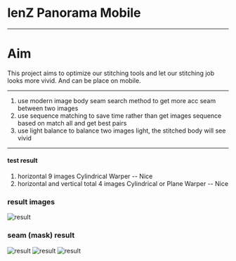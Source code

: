 # lenZ Panorama Mobile 

---
# Aim
This project aims to optimize our stitching tools and let our stitching job looks more vivid. And can be place on mobile. 
 
---
1. use modern image body seam search method to get more acc seam between two images
2. use sequence matching to save time rather than get images sequence based on match all and get best pairs
3. use light balance to balance two images light, the stitched body will see vivid

---
#### test result
1. horizontal 9 images Cylindrical Warper -- Nice
2. horizontal and vertical total 4 images Cylindrical or Plane Warper -- Nice
### result images 
![result](./result.jpeg)
### seam (mask) result
![result](./mask1.jpeg)
![result](./mask2.jpeg)
![result](./mask3.jpeg)